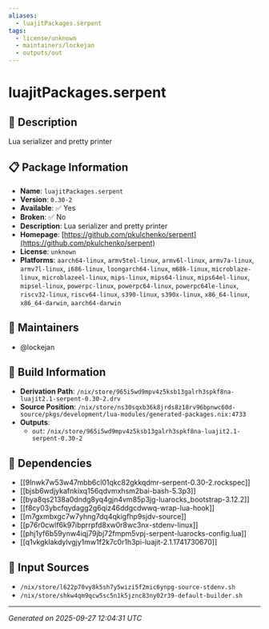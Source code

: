 ```yaml
---
aliases:
  - luajitPackages.serpent
tags:
  - license/unknown
  - maintainers/lockejan
  - outputs/out
---
```


# luajitPackages.serpent

## 📝 Description

Lua serializer and pretty printer

## 📋 Package Information

- **Name**: `luajitPackages.serpent`
- **Version**: `0.30-2`
- **Available**: ✅ Yes
- **Broken**: ✅ No
- **Description**: Lua serializer and pretty printer
- **Homepage**: [https://github.com/pkulchenko/serpent](https://github.com/pkulchenko/serpent)
- **License**: `unknown`
- **Platforms**: `aarch64-linux`, `armv5tel-linux`, `armv6l-linux`, `armv7a-linux`, `armv7l-linux`, `i686-linux`, `loongarch64-linux`, `m68k-linux`, `microblaze-linux`, `microblazeel-linux`, `mips-linux`, `mips64-linux`, `mips64el-linux`, `mipsel-linux`, `powerpc-linux`, `powerpc64-linux`, `powerpc64le-linux`, `riscv32-linux`, `riscv64-linux`, `s390-linux`, `s390x-linux`, `x86_64-linux`, `x86_64-darwin`, `aarch64-darwin`
## 👥 Maintainers

- @lockejan


## 🔧 Build Information

- **Derivation Path**: `/nix/store/965i5wd9mpv4z5ksb13galrh3spkf8na-luajit2.1-serpent-0.30-2.drv`
- **Source Position**: `/nix/store/ns30sqxb36k8jrds8z18rv96bpnwc60d-source/pkgs/development/lua-modules/generated-packages.nix:4733`
- **Outputs**:
  - `out`:  `/nix/store/965i5wd9mpv4z5ksb13galrh3spkf8na-luajit2.1-serpent-0.30-2`

## 🔗 Dependencies

- [[9lnwk7w53w47mbb6cl01qkc82gkkqdmr-serpent-0.30-2.rockspec]]
- [[bjsb6wdjykafnkixq156qdvmxhsm2bai-bash-5.3p3]]
- [[bya8qs2138a0dndg8yq4gjn4vm85p3jg-luarocks_bootstrap-3.12.2]]
- [[f8cy03ybcfqydagg2g6qiz46ddgcdwwq-wrap-lua-hook]]
- [[m7gxmbxgc7w7yhng7dq4qkigfhp9sjdv-source]]
- [[p76r0cwlf6k97ibprrpfd8xw0r8wc3nx-stdenv-linux]]
- [[phj1yf6b59ynw4iqj79jbj72fmpm5vpj-serpent-luarocks-config.lua]]
- [[q1vkgklakdylvgjy1mw1f2k7c0r1h3pi-luajit-2.1.1741730670]]

## 📁 Input Sources

- `/nix/store/l622p70vy8k5sh7y5wizi5f2mic6ynpg-source-stdenv.sh`
- `/nix/store/shkw4qm9qcw5sc5n1k5jznc83ny02r39-default-builder.sh`

---
*Generated on 2025-09-27 12:04:31 UTC*
